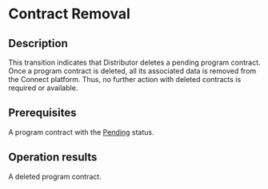 # Contract Removal
## Description
This transition indicates that Distributor deletes a pending program contract. Once a program contract is deleted, all its associated data is removed from the Connect platform. Thus, no further action with deleted contracts is required or available.
## Prerequisites
A program contract with the [Pending](s-a-enrolled.html) status.
## Operation results
A deleted program contract.
